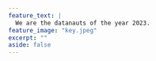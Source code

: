 ```yaml
---
feature_text: |
  We are the datanauts of the year 2023.
feature_image: "key.jpeg"
excerpt: ""
aside: false
---
```


